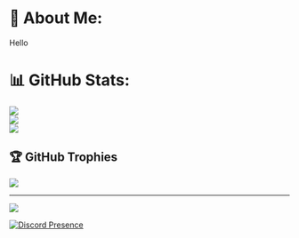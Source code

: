 # 💫 About Me:
Hello

# 📊 GitHub Stats:
![](https://github-readme-stats.vercel.app/api?username=Myssal&theme=dark&hide_border=false&include_all_commits=true&count_private=true)<br/>
![](https://github-readme-streak-stats.herokuapp.com/?user=Myssal&theme=dark&hide_border=false)<br/>
![](https://github-readme-stats.vercel.app/api/top-langs/?username=Myssal&theme=dark&hide_border=false&include_all_commits=true&count_private=true&layout=compact)

## 🏆 GitHub Trophies
![](https://github-profile-trophy.vercel.app/?username=Myssal&theme=dark&no-frame=false&no-bg=false&margin-w=4)

---
[![](https://visitcount.itsvg.in/api?id=Myssal&icon=0&color=0)](https://visitcount.itsvg.in)

[![Discord Presence](https://lanyard.cnrad.dev/api/670093672569896960?borderRadius=10px&idleMessage=&theme=)](https://discord.com/users/670093672569896960)
